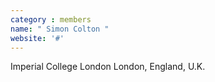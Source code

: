 ```yaml
---
category : members
name: " Simon Colton " 
website: '#'
---
```

Imperial College London
London, England, U.K.

